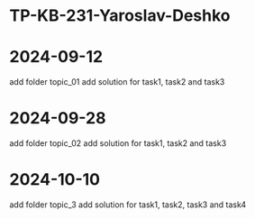 # TP-KB-231-Yaroslav-Deshko

# 2024-09-12
add folder topic_01
add solution for task1, task2 and task3

# 2024-09-28
add folder topic_02
add solution for task1, task2 and task3

# 2024-10-10
add folder topic_3
add solution for task1, task2, task3 and task4